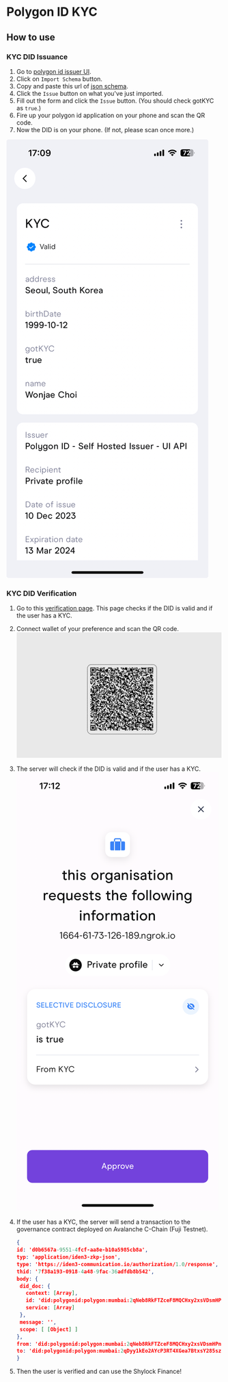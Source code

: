 # Polygon ID KYC

## How to use

### KYC DID Issuance

1. Go to [polygon id issuer UI](https://user-ui:password-ui@issuer-ui.polygonid.me/schemas).
2. Click on `Import Schema` button.
3. Copy and paste this url of [json schema](https://raw.githubusercontent.com/Chainlink-Constellation-Shylock/Shylock-Finance/main/polygonId/credential_schemas/ShylockKYC/ShylockKYC.json).
4. Click the `Issue` button on what you've just imported.
5. Fill out the form and click the `Issue` button. (You should check gotKYC as `true`.)
6. Fire up your polygon id application on your phone and scan the QR code.
7. Now the DID is on your phone. (If not, please scan once more.)

![KYC DID](assets/did_KYC.jpeg)

### KYC DID Verification

1. Go to this [verification page](). This page checks if the DID is valid and if the user has a KYC.
2. Connect wallet of your preference and scan the QR code.
   ![DID QR Code](assets/did_qr.png)
3. The server will check if the DID is valid and if the user has a KYC.
   ![KYC DID Verification](assets/did_verification.png)

4. If the user has a KYC, the server will send a transaction to the governance contract deployed on Avalanche C-Chain (Fuji Testnet).

   ```json
   {
   id: 'd0b6567a-9551-4fcf-aa8e-b10a5985cb8a',
   typ: 'application/iden3-zkp-json',
   type: 'https://iden3-communication.io/authorization/1.0/response',
   thid: '7f38a193-0918-4a48-9fac-36adfdb8b542',
   body: {
    did_doc: {
      context: [Array],
      id: 'did:polygonid:polygon:mumbai:2qNeb8RkFTZceF8MQCHxy2xsVDsmHPn82T8iALhcBF',
      service: [Array]
    },
    message: '',
    scope: [ [Object] ]
   },
   from: 'did:polygonid:polygon:mumbai:2qNeb8RkFTZceF8MQCHxy2xsVDsmHPn82T8iALhcBF',
   to: 'did:polygonid:polygon:mumbai:2qDyy1kEo2AYcP3RT4XGea7BtxsY285szg6yP9SPrs'
   }
   ```

5. Then the user is verified and can use the Shylock Finance!
